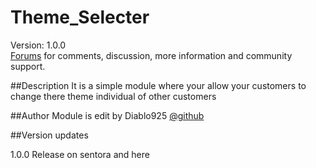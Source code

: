 # Theme_Selecter

Version: 1.0.0<br />
[Forums](http://forums.sentora.org/showthread.php?tid=2154) 
for comments, discussion, more information and community support.


##Description
It is a simple module where your allow your customers to change there theme individual of other customers 

##Author
Module is edit by Diablo925 [@github](https://github.com/Diablo925)

##Version updates

1.0.0 Release on sentora and here<br />
